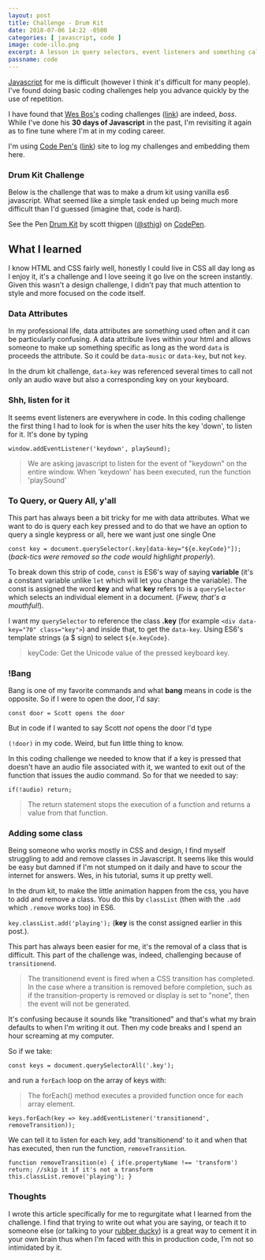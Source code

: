 ```yaml
---
layout: post
title: Challenge - Drum Kit
date: 2018-07-06 14:22 -0500
categories: [ javascript, code ]
image: code-illo.png
excerpt: A lesson in query selectors, event listeners and something called BANG!
passname: code
---
```


[Javascript](https://www.javascript.com/) for me is difficult (however I think it's difficult for many people). I've found doing basic coding challenges help you advance quickly by the use of repetition.

I have found that [Wes Bos's](https://wesbos.com/) coding challenges ([link](https://javascript30.com/)) are indeed, _boss_. While I've done his **30 days of Javascript** in the past, I'm revisiting it again as to fine tune where I'm at in my coding career.

I'm using [Code Pen's](https://codepen.io/) ([link](https://codepen.io/)) site to log my challenges and embedding them here.

### Drum Kit Challenge

Below is the challenge that was to make a drum kit using vanilla es6 javascript. What seemed like a simple task ended up being much more difficult than I'd guessed (imagine that, code is hard).

<p data-height="265" data-theme-id="light" data-slug-hash="LrKqga" data-default-tab="js" data-user="sthig" data-embed-version="2" data-pen-title="Drum Kit" class="codepen">See the Pen <a href="https://codepen.io/sthig/pen/LrKqga/">Drum Kit</a> by scott thigpen (<a href="https://codepen.io/sthig">@sthig</a>) on <a href="https://codepen.io">CodePen</a>.</p>
<script async src="https://static.codepen.io/assets/embed/ei.js"></script>

## What I learned

I know HTML and CSS fairly well, honestly I could live in CSS all day long as I enjoy it, it's a challenge and I love seeing it go live on the screen instantly. Given this wasn't a design challenge, I didn't pay that much attention to style and more focused on the code itself.

### Data Attributes

In my professional life, data attributes are something used often and it can be particularly confusing. A data attribute lives within your html and allows someone to make up something specific as long as the word `data` is proceeds the attribute. So it could be `data-music` or `data-key`, but not `key`.

In the drum kit challenge, `data-key` was referenced several times to call not only an audio wave but also a corresponding key on your keyboard.

### Shh, listen for it

It seems event listeners are everywhere in code. In this coding challenge the first thing I had to look for is when the user hits the key 'down', to listen for it. It's done by typing

`window.addEventListener('keydown', playSound);`

> We are asking javascript to listen for the event of "keydown" on the entire window. When 'keydown' has been executed, run the function 'playSound'

### To Query, or Query All, y'all

This part has always been a bit tricky for me with data attributes. What we want to do is query each key pressed and to do that we have an option to query a single keypress or all, here we want just one single One

`const key = document.querySelector(.key[data-key="${e.keyCode}"]);` (_back-tics were removed so the code would highlight properly_).

To break down this strip of code, `const` is ES6's way of saying **variable** (it's a constant variable unlike `let` which will let you change the variable). The const is assigned the word **key** and what **key** refers to is a `querySelector` which selects an individual element in a document. (_Fwew, that's a mouthful!_).

I want my `querySelector` to reference the class **.key** (for example `<div data-key="70" class="key">`) and inside that, to get the `data-key`. Using ES6's template strings (a $ sign) to select `${e.keyCode}`.

> keyCode: Get the Unicode value of the pressed keyboard key.

### !Bang

Bang is one of my favorite commands and what **bang** means in code is the opposite. So if I were to open the door, I'd say:

`const door = Scott opens the door`

But in code if I wanted to say Scott _not_ opens the door I'd type

`(!door)` in my code. Weird, but fun little thing to know.

In this coding challenge we needed to know that if a key is pressed that doesn't have an audio file associated with it, we wanted to exit out of the function that issues the audio command. So for that we needed to say:

`if(!audio) return;`

> The return statement stops the execution of a function and returns a value from that function.

### Adding some class

Being someone who works mostly in CSS and design, I find myself struggling to add and remove classes in Javascript. It seems like this would be easy but damned if I'm not stumped on it daily and have to scour the internet for answers. Wes, in his tutorial, sums it up pretty well.

In the drum kit, to make the little animation happen from the css, you have to add and remove a class. You do this by `classList` (then with the `.add` which `.remove` works too) in ES6.

`key.classList.add('playing');` (**key** is the const assigned earlier in this post.).

This part has always been easier for me, it's the removal of a class that is difficult. This part of the challenge was, indeed, challenging because of `transitionend`.

> The transitionend event is fired when a CSS transition has completed. In the case where a transition is removed before completion, such as if the transition-property is removed or display is set to "none", then the event will not be generated.

It's confusing because it sounds like "transitioned" and that's what my brain defaults to when I'm writing it out. Then my code breaks and I spend an hour screaming at my computer.

So if we take:

`const keys = document.querySelectorAll('.key');`

and run a `forEach` loop on the array of keys with:

> The forEach() method executes a provided function once for each array element.

`keys.forEach(key => key.addEventListener('transitionend', removeTransition));`

We can tell it to listen for each key, add 'transitionend' to it and when that has executed, then run the function, `removeTransition`.

`function removeTransition(e) { if(e.propertyName !== 'transform') return; //skip it if it's not a transform this.classList.remove('playing'); }`

### Thoughts

I wrote this article specifically for me to regurgitate what I learned from the challenge. I find that trying to write out what you are saying, or teach it to someone else (or talking to your [rubber ducky](https://en.wikipedia.org/wiki/Rubber_duck_debugging)) is a great way to cement it in your own brain thus when I'm faced with this in production code, I'm not so intimidated by it.
